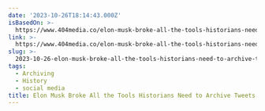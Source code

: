 ```yaml
---
date: '2023-10-26T18:14:43.000Z'
isBasedOn: >-
  https://www.404media.co/elon-musk-broke-all-the-tools-historians-need-to-archive-tweets-about-israel-gaza-war/
link: >-
  https://www.404media.co/elon-musk-broke-all-the-tools-historians-need-to-archive-tweets-about-israel-gaza-war/
slug: >-
  2023-10-26-elon-musk-broke-all-the-tools-historians-need-to-archive-tweets-about-israe
tags:
  - Archiving
  - History
  - social media
title: Elon Musk Broke All the Tools Historians Need to Archive Tweets About Israe
---
```


